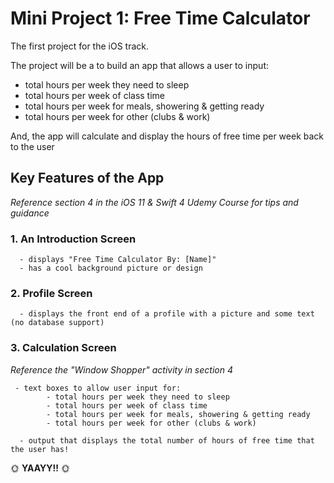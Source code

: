 # Mini Project 1: Free Time Calculator
The first project for the iOS track. 

The project will be a to build an app that allows a user to input:
- total hours per week they need to sleep
- total hours per week of class time
- total hours per week for meals, showering & getting ready
- total hours per week for other (clubs & work)

 And, the app will calculate and display the hours of free time per week back to the user


## Key Features of the App
*Reference section 4 in the iOS 11 & Swift 4 Udemy Course for tips and guidance*
### 1. An Introduction Screen 
      - displays "Free Time Calculator By: [Name]"
      - has a cool background picture or design
      
### 2. Profile Screen
      - displays the front end of a profile with a picture and some text (no database support)
 
### 3. Calculation Screen 
*Reference the "Window Shopper" activity in section 4*
     
     - text boxes to allow user input for:
            - total hours per week they need to sleep
            - total hours per week of class time
            - total hours per week for meals, showering & getting ready
            - total hours per week for other (clubs & work)
            
      - output that displays the total number of hours of free time that the user has!
      
      
     

 :sun_with_face: **YAAYY!!** :sun_with_face:
